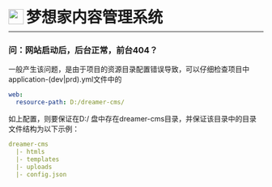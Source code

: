 <div style="display: flex;">
	<img src="https://oss.iteachyou.cc/logo.png" height="30" />
	<div style="margin-left: 5px; font-size: 30px; line-height: 30px; font-weight: bold;">梦想家内容管理系统</div>
</div>

----------
### 问：网站启动后，后台正常，前台404？
一般产生该问题，是由于项目的资源目录配置错误导致，可以仔细检查项目中application-(dev|prd).yml文件中的

```yaml
web:
  resource-path: D:/dreamer-cms/
```

如上配置，则要保证在D:/ 盘中存在dreamer-cms目录，并保证该目录中的目录文件结构为以下示例：

```yaml
dreamer-cms
  |- htmls
  |- templates
  |- uploads
  |- config.json
```
